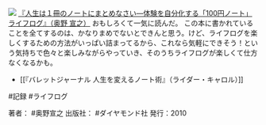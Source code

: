 [![](https://images-fe.ssl-images-amazon.com/images/I/517Fda70-jL._SL160_.jpg)](http://www.amazon.co.jp/exec/obidos/ASIN/4478014116/choiyaki81-22/ref=nosim)
[『人生は１冊のノートにまとめなさい—体験を自分化する「100円ノート」ライフログ』（奥野 宣之）](http://www.amazon.co.jp/exec/obidos/ASIN/4478014116/choiyaki81-22/ref=nosim)
おもしろくて一気に読んだ。
この本に書かれていることを全てするのは、かなりまめでないとできんと思う。けど、ライフログを楽しくするための方法がいっぱい詰まってるから、これなら気軽にできそう！という気持ちで色々と楽しみながらやっていき、そのうちライフログが楽しくて仕方なくなるかも。

- [[『バレットジャーナル 人生を変えるノート術』（ライダー・キャロル）]]

#記録 #ライフログ

著者： #奥野宣之
出版社： #ダイヤモンド社 
発行：2010

